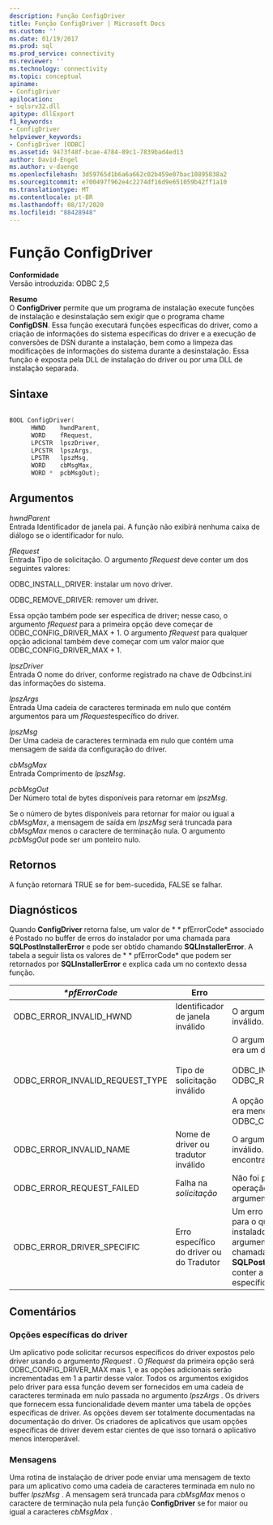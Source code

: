 ```yaml
---
description: Função ConfigDriver
title: Função ConfigDriver | Microsoft Docs
ms.custom: ''
ms.date: 01/19/2017
ms.prod: sql
ms.prod_service: connectivity
ms.reviewer: ''
ms.technology: connectivity
ms.topic: conceptual
apiname:
- ConfigDriver
apilocation:
- sqlsrv32.dll
apitype: dllExport
f1_keywords:
- ConfigDriver
helpviewer_keywords:
- ConfigDriver [ODBC]
ms.assetid: 9473f48f-bcae-4784-89c1-7839bad4ed13
author: David-Engel
ms.author: v-daenge
ms.openlocfilehash: 3d59765d1b6a6a662c02b459e07bac10895838a2
ms.sourcegitcommit: e700497f962e4c2274df16d9e651059b42ff1a10
ms.translationtype: MT
ms.contentlocale: pt-BR
ms.lasthandoff: 08/17/2020
ms.locfileid: "88428948"
---
```

# <a name="configdriver-function"></a>Função ConfigDriver
**Conformidade**  
 Versão introduzida: ODBC 2,5  
  
 **Resumo**  
 O **ConfigDriver** permite que um programa de instalação execute funções de instalação e desinstalação sem exigir que o programa chame **ConfigDSN**. Essa função executará funções específicas do driver, como a criação de informações do sistema específicas do driver e a execução de conversões de DSN durante a instalação, bem como a limpeza das modificações de informações do sistema durante a desinstalação. Essa função é exposta pela DLL de instalação do driver ou por uma DLL de instalação separada.  
  
## <a name="syntax"></a>Sintaxe  
  
```cpp  
  
BOOL ConfigDriver(  
      HWND    hwndParent,  
      WORD    fRequest,  
      LPCSTR  lpszDriver,  
      LPCSTR  lpszArgs,  
      LPSTR   lpszMsg,  
      WORD    cbMsgMax,  
      WORD *  pcbMsgOut);  
```  
  
## <a name="arguments"></a>Argumentos  
 *hwndParent*  
 Entrada Identificador de janela pai. A função não exibirá nenhuma caixa de diálogo se o identificador for nulo.  
  
 *fRequest*  
 Entrada Tipo de solicitação. O argumento *fRequest* deve conter um dos seguintes valores:  
  
 ODBC_INSTALL_DRIVER: instalar um novo driver.  
  
 ODBC_REMOVE_DRIVER: remover um driver.  
  
 Essa opção também pode ser específica de driver; nesse caso, o argumento *fRequest* para a primeira opção deve começar de ODBC_CONFIG_DRIVER_MAX + 1. O argumento *fRequest* para qualquer opção adicional também deve começar com um valor maior que ODBC_CONFIG_DRIVER_MAX + 1.  
  
 *lpszDriver*  
 Entrada O nome do driver, conforme registrado na chave de Odbcinst.ini das informações do sistema.  
  
 *lpszArgs*  
 Entrada Uma cadeia de caracteres terminada em nulo que contém argumentos para um *fRequest*específico do driver.  
  
 *lpszMsg*  
 Der Uma cadeia de caracteres terminada em nulo que contém uma mensagem de saída da configuração do driver.  
  
 *cbMsgMax*  
 Entrada Comprimento de *lpszMsg*.  
  
 *pcbMsgOut*  
 Der Número total de bytes disponíveis para retornar em *lpszMsg*.  
  
 Se o número de bytes disponíveis para retornar for maior ou igual a *cbMsgMax*, a mensagem de saída em *lpszMsg* será truncada para *cbMsgMax* menos o caractere de terminação nula. O argumento *pcbMsgOut* pode ser um ponteiro nulo.  
  
## <a name="returns"></a>Retornos  
 A função retornará TRUE se for bem-sucedida, FALSE se falhar.  
  
## <a name="diagnostics"></a>Diagnósticos  
 Quando **ConfigDriver** retorna false, um valor de * \* pfErrorCode* associado é Postado no buffer de erros do instalador por uma chamada para **SQLPostInstallerError** e pode ser obtido chamando **SQLInstallerError**. A tabela a seguir lista os valores de * \* pfErrorCode* que podem ser retornados por **SQLInstallerError** e explica cada um no contexto dessa função.  
  
|*\*pfErrorCode*|Erro|Descrição|  
|---------------------|-----------|-----------------|  
|ODBC_ERROR_INVALID_HWND|Identificador de janela inválido|O argumento *hwndParent* era inválido.|  
|ODBC_ERROR_INVALID_REQUEST_TYPE|Tipo de solicitação inválido|O argumento *fRequest* não era um dos seguintes:<br /><br /> ODBC_INSTALL_DRIVER ODBC_REMOVE_DRIVER<br /><br /> A opção específica do driver era menor ou igual a ODBC_CONFIG_DRIVER_MAX.|  
|ODBC_ERROR_INVALID_NAME|Nome de driver ou tradutor inválido|O argumento *lpszDriver* era inválido. Ele não foi encontrado no registro.|  
|ODBC_ERROR_REQUEST_FAILED|Falha na *solicitação*|Não foi possível executar a operação solicitada pelo argumento *fRequest* .|  
|ODBC_ERROR_DRIVER_SPECIFIC|Erro específico do driver ou do Tradutor|Um erro específico de driver para o qual não há erro de instalador ODBC definido. O argumento *SzError* em uma chamada para a função **SQLPostInstallerError** deve conter a mensagem de erro específica do driver.|  
  
## <a name="comments"></a>Comentários  
  
### <a name="driver-specific-options"></a>Opções específicas do driver  
 Um aplicativo pode solicitar recursos específicos do driver expostos pelo driver usando o argumento *fRequest* . O *fRequest* da primeira opção será ODBC_CONFIG_DRIVER_MAX mais 1, e as opções adicionais serão incrementadas em 1 a partir desse valor. Todos os argumentos exigidos pelo driver para essa função devem ser fornecidos em uma cadeia de caracteres terminada em nulo passada no argumento *lpszArgs* . Os drivers que fornecem essa funcionalidade devem manter uma tabela de opções específicas de driver. As opções devem ser totalmente documentadas na documentação do driver. Os criadores de aplicativos que usam opções específicas de driver devem estar cientes de que isso tornará o aplicativo menos interoperável.  
  
### <a name="messages"></a>Mensagens  
 Uma rotina de instalação de driver pode enviar uma mensagem de texto para um aplicativo como uma cadeia de caracteres terminada em nulo no buffer *lpszMsg* . A mensagem será truncada para *cbMsgMax* menos o caractere de terminação nula pela função **ConfigDriver** se for maior ou igual a caracteres *cbMsgMax* .
